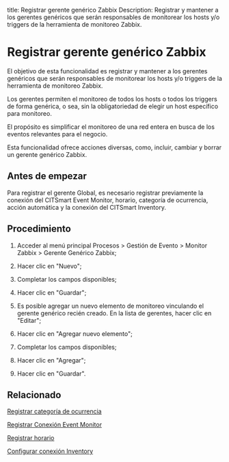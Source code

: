 title: Registrar gerente genérico Zabbix
Description: Registrar y mantener a los gerentes genéricos que serán responsables de monitorear los hosts y/o triggers de la herramienta de monitoreo Zabbix.
# Registrar gerente genérico Zabbix


El objetivo de esta funcionalidad es registrar y mantener a los gerentes
genéricos que serán responsables de monitorear los hosts y/o triggers de la
herramienta de monitoreo Zabbix.

Los gerentes permiten el monitoreo de todos los hosts o todos los triggers de
forma genérica, o sea, sin la obligatoriedad de elegir un host específico para
monitoreo.

El propósito es simplificar el monitoreo de una red entera en busca de los
eventos relevantes para el negocio.

Esta funcionalidad ofrece acciones diversas, como, incluir, cambiar y borrar un
gerente genérico Zabbix.

Antes de empezar
----------

Para registrar el gerente Global, es necesario registrar previamente la conexión
del CITSmart Event Monitor, horario, categoría de ocurrencia, acción automática
y la conexión del CITSmart Inventory.

Procedimiento
-----------

1.  Acceder al menú principal Procesos \> Gestión de Evento \> Monitor Zabbix \>
    Gerente Genérico Zabbix;

2.  Hacer clic en "Nuevo";

3.  Completar los campos disponibles;

4.  Hacer clic en "Guardar";

5.  Es posible agregar un nuevo elemento de monitoreo vinculando el gerente
    genérico recién creado. En la lista de gerentes, hacer clic en "Editar";

6.  Hacer clic en "Agregar nuevo elemento";

7.  Completar los campos disponibles;

8.  Hacer clic en "Agregar";

9.  Hacer clic en "Guardar".


Relacionado
----------

[Registrar categoría de ocurrencia](/es-es/citsmart-platform-9/processes/event/configuration/register-occurence-category.html)

[Registrar Conexión Event Monitor](/es-es/citsmart-platform-9/processes/event/configuration/register-event-monitor-connection.html)

[Registrar horario](/es-es/citsmart-platform-9/processes/event/configuration/register-time.html)

[Configurar conexión Inventory](/es-es/citsmart-platform-9/processes/event/configuration/set-inventory-connection.html)


<!-- !!! tip "About"

    <b>Product/Version:</b> CITSmart | 8.00 &nbsp;&nbsp;
    <b>Updated:</b>01/24/2021 – Anna Martins

